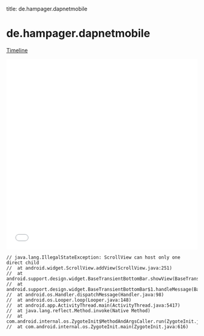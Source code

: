 title: de.hampager.dapnetmobile

# de.hampager.dapnetmobile

[Timeline](./vis-timeline.html)

<iframe src="./vis-timeline.html" width="100%" height="500px" style="border:none;"></iframe>

```
// java.lang.IllegalStateException: ScrollView can host only one direct child
// 	at android.widget.ScrollView.addView(ScrollView.java:251)
// 	at android.support.design.widget.BaseTransientBottomBar.showView(BaseTransientBottomBar.java:436)
// 	at android.support.design.widget.BaseTransientBottomBar$1.handleMessage(BaseTransientBottomBar.java:177)
// 	at android.os.Handler.dispatchMessage(Handler.java:98)
// 	at android.os.Looper.loop(Looper.java:148)
// 	at android.app.ActivityThread.main(ActivityThread.java:5417)
// 	at java.lang.reflect.Method.invoke(Native Method)
// 	at com.android.internal.os.ZygoteInit$MethodAndArgsCaller.run(ZygoteInit.java:726)
// 	at com.android.internal.os.ZygoteInit.main(ZygoteInit.java:616)

```



